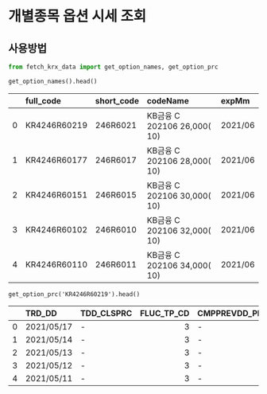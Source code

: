 # 개별종목 옵션 시세 조회

## 사용방법

```python
from fetch_krx_data import get_option_names, get_option_prc

get_option_names().head()
```
|    | full_code    | short_code   | codeName                            | expMm   |
|---:|:-------------|:-------------|:------------------------------------|:--------|
|  0 | KR4246R60219 | 246R6021     | KB금융     C 202106    26,000(  10) | 2021/06 |
|  1 | KR4246R60177 | 246R6017     | KB금융     C 202106    28,000(  10) | 2021/06 |
|  2 | KR4246R60151 | 246R6015     | KB금융     C 202106    30,000(  10) | 2021/06 |
|  3 | KR4246R60102 | 246R6010     | KB금융     C 202106    32,000(  10) | 2021/06 |
|  4 | KR4246R60110 | 246R6011     | KB금융     C 202106    34,000(  10) | 2021/06 |
```
get_option_prc('KR4246R60219').head()
```
|    | TRD_DD     | TDD_CLSPRC   |   FLUC_TP_CD | CMPPREVDD_PRC   | TDD_OPNPRC   | TDD_HGPRC   | TDD_LWPRC   |   IMP_VOLT | NXTDD_BAS_PRC   |   ACC_TRDVOL |   ACC_TRDVAL |   ACC_OPNINT_QTY |
|---:|:-----------|:-------------|-------------:|:----------------|:-------------|:------------|:------------|-----------:|:----------------|-------------:|-------------:|-----------------:|
|  0 | 2021/05/17 | -            |            3 | -               | -            | -           | -           |       33.9 | 0.00            |            0 |            0 |                0 |
|  1 | 2021/05/14 | -            |            3 | -               | -            | -           | -           |       32.2 | 29,600.00       |            0 |            0 |                0 |
|  2 | 2021/05/13 | -            |            3 | -               | -            | -           | -           |       33.3 | 30,800.00       |            0 |            0 |                0 |
|  3 | 2021/05/12 | -            |            3 | -               | -            | -           | -           |       35.1 | 30,400.00       |            0 |            0 |                0 |
|  4 | 2021/05/11 | -            |            3 | -               | -            | -           | -           |       29.9 | 31,800.00       |            0 |            0 |                0 |

